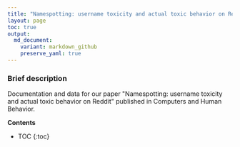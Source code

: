 ```yaml
---
title: "Namespotting: username toxicity and actual toxic behavior on Reddit"
layout: page
toc: true
output:
  md_document:
    variant: markdown_github
    preserve_yaml: true
---
```



### Brief description

Documentation and data for our paper "Namespotting: username toxicity and actual toxic behavior on Reddit" published in Computers and Human Behavior.



**Contents**
* TOC
{:toc}

